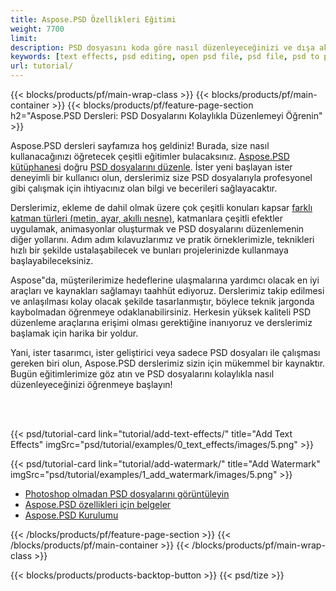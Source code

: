 ```yaml
---
title: Aspose.PSD Özellikleri Eğitimi
weight: 7700
limit: 
description: PSD dosyasını koda göre nasıl düzenleyeceğinizi ve dışa aktaracağınızı öğrenin.
keywords: [text effects, psd editing, open psd file, psd file, psd to png, psd file format, PSD API, Aspose.PSD library, Aspose.PSD tutorial]
url: tutorial/
---
```


{{< blocks/products/pf/main-wrap-class >}}
{{< blocks/products/pf/main-container >}}
{{< blocks/products/pf/feature-page-section h2="Aspose.PSD Dersleri: PSD Dosyalarını Kolaylıkla Düzenlemeyi Öğrenin" >}}

<p>
Aspose.PSD dersleri sayfamıza hoş geldiniz! Burada, size nasıl kullanacağınızı öğretecek çeşitli eğitimler bulacaksınız. <a href="https://www.nuget.org/packages/Aspose.PSD">Aspose.PSD kütüphanesi</a> doğru <a href="https://products.aspose.app/psd/editor/">PSD dosyalarını düzenle</a>. İster yeni başlayan ister deneyimli bir kullanıcı olun, derslerimiz size PSD dosyalarıyla profesyonel gibi çalışmak için ihtiyacınız olan bilgi ve becerileri sağlayacaktır.</p>
<p>
Derslerimiz, ekleme de dahil olmak üzere çok çeşitli konuları kapsar <a href="https://docs.aspose.com/psd/net/layers-and-mask-information-section/">farklı katman türleri (metin, ayar, akıllı nesne)</a>, katmanlara çeşitli efektler uygulamak, animasyonlar oluşturmak ve PSD dosyalarını düzenlemenin diğer yollarını. Adım adım kılavuzlarımız ve pratik örneklerimizle, teknikleri hızlı bir şekilde ustalaşabilecek ve bunları projelerinizde kullanmaya başlayabileceksiniz.</p>
<p>
Aspose"da, müşterilerimize hedeflerine ulaşmalarına yardımcı olacak en iyi araçları ve kaynakları sağlamayı taahhüt ediyoruz. Derslerimiz takip edilmesi ve anlaşılması kolay olacak şekilde tasarlanmıştır, böylece teknik jargonda kaybolmadan öğrenmeye odaklanabilirsiniz. Herkesin yüksek kaliteli PSD düzenleme araçlarına erişimi olması gerektiğine inanıyoruz ve derslerimiz başlamak için harika bir yoldur.</p>
<p>
Yani, ister tasarımcı, ister geliştirici veya sadece PSD dosyaları ile çalışması gereken biri olun, Aspose.PSD derslerimiz sizin için mükemmel bir kaynaktır. Bugün eğitimlerimize göz atın ve PSD dosyalarını kolaylıkla nasıl düzenleyeceğinizi öğrenmeye başlayın!</p>

<br />
<br />

{{< psd/tutorial-card link="tutorial/add-text-effects/" title="Add Text Effects" imgSrc="psd/tutorial/examples/0_text_effects/images/5.png" >}}

{{< psd/tutorial-card link="tutorial/add-watermark/" title="Add Watermark" imgSrc="psd/tutorial/examples/1_add_watermark/images/5.png" >}}


<div class="code-sample">
    <ul class="link-list">
        <li class="link-item"><a href="https://products.aspose.com/psd/view/">Photoshop olmadan PSD dosyalarını görüntüleyin</a></li>
        <li class="link-item"><a href="https://docs.aspose.com/psd/net/features/">Aspose.PSD özellikleri için belgeler</a></li>
        <li class="link-item"><a href="https://docs.aspose.com/psd/net/installation/">Aspose.PSD Kurulumu</a></li>
    </ul>
</div>


{{< /blocks/products/pf/feature-page-section >}}
{{< /blocks/products/pf/main-container >}}
{{< /blocks/products/pf/main-wrap-class >}}

{{< blocks/products/products-backtop-button >}}
{{< psd/tize >}}
